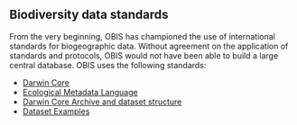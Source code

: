 ## Biodiversity data standards

From the very beginning, OBIS has championed the use of international standards for biogeographic data. Without agreement on the application of standards and protocols, OBIS would not have been able to build a large central database. OBIS uses the following standards:

* [Darwin Core](darwin_core.html)
* [Ecological Metadata Language](eml.html)
* [Darwin Core Archive and dataset structure](data_format.html)
* [Dataset Examples](examples.html)
